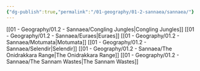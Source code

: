 ```yaml
---
{"dg-publish":true,"permalink":"/01-geography/01-2-sannaea/sannaea/"}
---
```


[[01 - Geography/01.2 - Sannaea/Congling Jungles\|Congling Jungles]]
[[01 - Geography/01.2 - Sannaea/Euraes\|Euraes]]
[[01 - Geography/01.2 - Sannaea/Motumata\|Motumata]]
[[01 - Geography/01.2 - Sannaea/Selendir\|Selendir]]
[[01 - Geography/01.2 - Sannaea/The Onidrakkara Range\|The Onidrakkara Range]]
[[01 - Geography/01.2 - Sannaea/The Sannam Wastes\|The Sannam Wastes]]